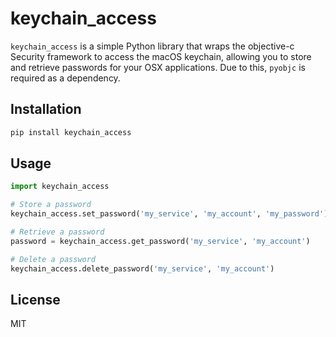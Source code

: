 # keychain_access

`keychain_access` is a simple Python library that wraps the objective-c Security framework to access the macOS keychain, allowing you to store and retrieve passwords for your OSX applications. Due to this, `pyobjc` is required as a dependency.

## Installation

```bash
pip install keychain_access
```

## Usage

```python
import keychain_access

# Store a password
keychain_access.set_password('my_service', 'my_account', 'my_password')

# Retrieve a password
password = keychain_access.get_password('my_service', 'my_account')

# Delete a password
keychain_access.delete_password('my_service', 'my_account')
```

## License

MIT
